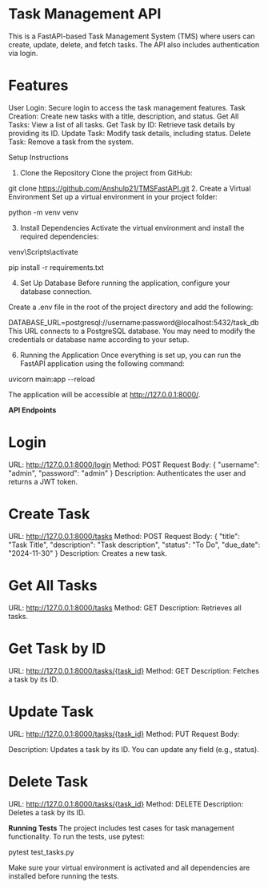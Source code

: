 # Task Management API
This is a FastAPI-based Task Management System (TMS) where users can create, update, delete, and fetch tasks. The API also includes authentication via login.

# Features
User Login: Secure login to access the task management features.
Task Creation: Create new tasks with a title, description, and status.
Get All Tasks: View a list of all tasks.
Get Task by ID: Retrieve task details by providing its ID.
Update Task: Modify task details, including status.
Delete Task: Remove a task from the system.

Setup Instructions
1. Clone the Repository
Clone the project from GitHub:

git clone https://github.com/Anshulp21/TMSFastAPI.git
2. Create a Virtual Environment
Set up a virtual environment in your project folder:

python -m venv venv

3. Install Dependencies
Activate the virtual environment and install the required dependencies:

venv\Scripts\activate

pip install -r requirements.txt


4. Set Up Database
Before running the application, configure your database connection.

Create a .env file in the root of the project directory and add the following:


DATABASE_URL=postgresql://username:password@localhost:5432/task_db
This URL connects to a PostgreSQL database. You may need to modify the credentials or database name according to your setup.

6. Running the Application
Once everything is set up, you can run the FastAPI application using the following command:

uvicorn main:app --reload

The application will be accessible at http://127.0.0.1:8000/.

**API Endpoints**



# Login
URL: http://127.0.0.1:8000/login
Method: POST
Request Body:
{
  "username": "admin",
  "password": "admin"
}
Description: Authenticates the user and returns a JWT token.


# Create Task
URL: http://127.0.0.1:8000/tasks
Method: POST
Request Body:
{
  "title": "Task Title",
  "description": "Task description",
  "status": "To Do",
  "due_date": "2024-11-30"
}
Description: Creates a new task.


# Get All Tasks

URL: http://127.0.0.1:8000/tasks
Method: GET
Description: Retrieves all tasks.


# Get Task by ID
URL: http://127.0.0.1:8000/tasks/{task_id}
Method: GET
Description: Fetches a task by its ID.


# Update Task
URL: http://127.0.0.1:8000/tasks/{task_id}
Method: PUT
Request Body:

Description: Updates a task by its ID. You can update any field (e.g., status).

# Delete Task
URL: http://127.0.0.1:8000/tasks/{task_id}
Method: DELETE
Description: Deletes a task by its ID.


**Running Tests**
The project includes test cases for task management functionality. To run the tests, use pytest:

pytest test_tasks.py


Make sure your virtual environment is activated and all dependencies are installed before running the tests.



